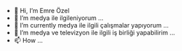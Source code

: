 - 👋 Hi, I’m Emre Özel
- 👀 I’m medya ile ilgileniyorum ...
- 🌱 I’m currently medya ile ilgili çalışmalar yapıyorum ...
- 💞️ I’m medya ve televizyon ile ilgili iş birliği yapabilirim ...
- 📫 How  ...

<!---
emre-ozel1/emre-ozel1 is a ✨ special ✨ repository because its `README.md` (this file) appears on your GitHub profile.
You can click the Preview link to take a look at your changes.
--->
